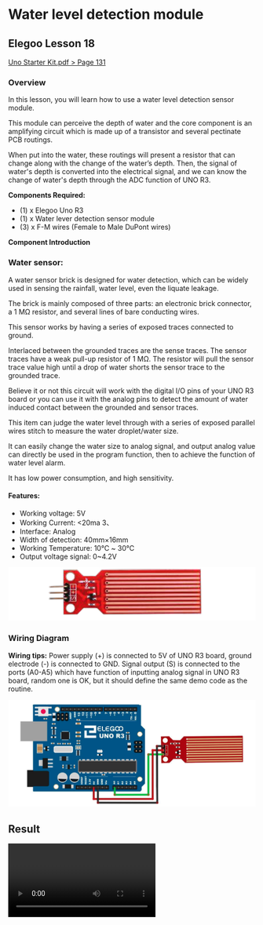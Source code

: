 # Water level detection module

## Elegoo Lesson 18

[Uno Starter Kit.pdf > Page 131](../../docs/UNO%20Starter%20Kit.pdf)

### Overview

In this lesson, you will learn how to use a water level detection sensor module.

This module can perceive the depth of water and the core component is an amplifying circuit which is made up of a transistor and several pectinate PCB routings.

When put into the water, these routings will present a resistor that can change along with the change of the water’s depth. Then, the signal of water's depth is converted into the electrical signal, and we can know the change of water's depth through the ADC function of UNO R3.

**Components Required:**

* (1) x Elegoo Uno R3
* (1) x Water lever detection sensor module
* (3) x F-M wires (Female to Male DuPont wires)

**Component Introduction**

### Water sensor:

A water sensor brick is designed for water detection, which can be widely used in sensing the rainfall, water level, even the liquate leakage.

The brick is mainly composed of three parts: an electronic brick connector, a 1 MΩ resistor, and several lines of bare conducting wires.

This sensor works by having a series of exposed traces connected to ground.

Interlaced between the grounded traces are the sense traces.
The sensor traces have a weak pull-up resistor of 1 MΩ. The resistor will pull the sensor trace value high until a drop of water shorts the sensor trace to the grounded
trace.

Believe it or not this circuit will work with the digital I/O pins of your UNO R3 board or you can use it with the analog pins to detect the amount of water induced contact between the grounded and sensor traces.

This item can judge the water level through with a series of exposed parallel wires stitch to measure the water droplet/water size.

It can easily change the water size to analog signal, and output analog value can directly be used in the program function, then to achieve the function of water level alarm.

It has low power consumption, and high sensitivity.

#### Features:

* Working voltage: 5V
* Working Current: <20ma 3、
* Interface: Analog
* Width of detection: 40mm×16mm
* Working Temperature: 10℃ ~ 30℃
* Output voltage signal: 0~4.2V

![water level detection module](water_1.png)

### Wiring Diagram

**Wiring tips:** Power supply (+) is connected to 5V of UNO R3 board, ground electrode (-) is connected to GND. Signal output (S) is connected to the ports (A0-A5) which have function of inputting analog signal in UNO R3 board, random one is OK, but it
should define the same demo code as the routine.

![Wiring diagram](water_2.png)

## Result

![proof](water.mp4)

